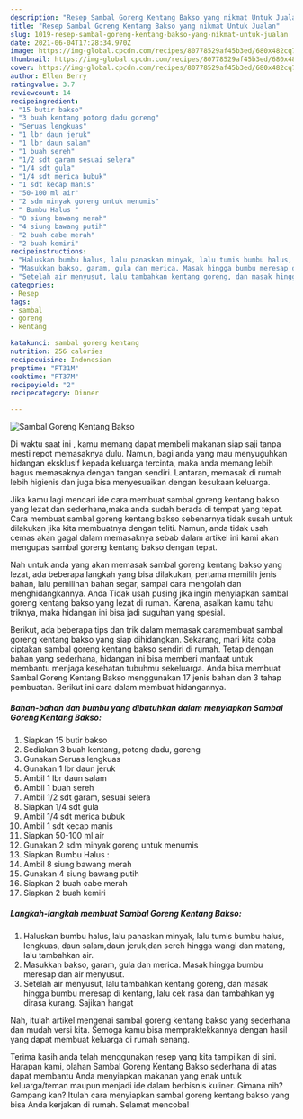```yaml
---
description: "Resep Sambal Goreng Kentang Bakso yang nikmat Untuk Jualan"
title: "Resep Sambal Goreng Kentang Bakso yang nikmat Untuk Jualan"
slug: 1019-resep-sambal-goreng-kentang-bakso-yang-nikmat-untuk-jualan
date: 2021-06-04T17:28:34.970Z
image: https://img-global.cpcdn.com/recipes/80778529af45b3ed/680x482cq70/sambal-goreng-kentang-bakso-foto-resep-utama.jpg
thumbnail: https://img-global.cpcdn.com/recipes/80778529af45b3ed/680x482cq70/sambal-goreng-kentang-bakso-foto-resep-utama.jpg
cover: https://img-global.cpcdn.com/recipes/80778529af45b3ed/680x482cq70/sambal-goreng-kentang-bakso-foto-resep-utama.jpg
author: Ellen Berry
ratingvalue: 3.7
reviewcount: 14
recipeingredient:
- "15 butir bakso"
- "3 buah kentang potong dadu goreng"
- "Seruas lengkuas"
- "1 lbr daun jeruk"
- "1 lbr daun salam"
- "1 buah sereh"
- "1/2 sdt garam sesuai selera"
- "1/4 sdt gula"
- "1/4 sdt merica bubuk"
- "1 sdt kecap manis"
- "50-100 ml air"
- "2 sdm minyak goreng untuk menumis"
- " Bumbu Halus "
- "8 siung bawang merah"
- "4 siung bawang putih"
- "2 buah cabe merah"
- "2 buah kemiri"
recipeinstructions:
- "Haluskan bumbu halus, lalu panaskan minyak, lalu tumis bumbu halus, lengkuas, daun salam,daun jeruk,dan sereh hingga wangi dan matang, lalu tambahkan air."
- "Masukkan bakso, garam, gula dan merica. Masak hingga bumbu meresap dan air menyusut."
- "Setelah air menyusut, lalu tambahkan kentang goreng, dan masak hingga bumbu meresap di kentang, lalu cek rasa dan tambahkan yg dirasa kurang. Sajikan hangat"
categories:
- Resep
tags:
- sambal
- goreng
- kentang

katakunci: sambal goreng kentang 
nutrition: 256 calories
recipecuisine: Indonesian
preptime: "PT31M"
cooktime: "PT37M"
recipeyield: "2"
recipecategory: Dinner

---
```



![Sambal Goreng Kentang Bakso](https://img-global.cpcdn.com/recipes/80778529af45b3ed/680x482cq70/sambal-goreng-kentang-bakso-foto-resep-utama.jpg)

Di waktu  saat ini , kamu memang dapat membeli makanan siap saji tanpa mesti repot memasaknya dulu. Namun, bagi anda yang mau menyuguhkan hidangan eksklusif kepada keluarga tercinta, maka anda memang lebih bagus memasaknya dengan tangan sendiri. Lantaran, memasak di rumah lebih higienis dan juga bisa menyesuaikan dengan kesukaan keluarga.

Jika kamu lagi mencari ide cara membuat sambal goreng kentang bakso yang lezat dan sederhana,maka anda sudah berada di tempat yang tepat. Cara membuat sambal goreng kentang bakso  sebenarnya tidak susah untuk dilakukan jika kita membuatnya dengan teliti. Namun, anda tidak usah cemas akan gagal dalam memasaknya 
sebab dalam artikel ini kami akan mengupas sambal goreng kentang bakso dengan tepat.  



Nah untuk anda yang akan memasak sambal goreng kentang bakso yang lezat, ada beberapa langkah yang bisa dilakukan, pertama memilih jenis bahan, lalu pemilihan bahan segar, sampai cara mengolah dan menghidangkannya. Anda Tidak usah pusing jika ingin menyiapkan sambal goreng kentang bakso yang lezat di rumah. Karena, asalkan kamu  tahu triknya, maka hidangan ini bisa jadi suguhan yang spesial.

Berikut, ada beberapa tips dan trik dalam memasak caramembuat sambal goreng kentang bakso yang siap dihidangkan. Sekarang, mari kita coba ciptakan sambal goreng kentang bakso sendiri di rumah. Tetap dengan bahan yang sederhana, hidangan ini bisa memberi manfaat untuk membantu menjaga kesehatan tubuhmu sekeluarga. Anda bisa membuat Sambal Goreng Kentang Bakso menggunakan 17 jenis bahan dan 3 tahap pembuatan. Berikut ini cara dalam membuat hidangannya.

<!--inarticleads1-->

##### Bahan-bahan dan bumbu yang dibutuhkan dalam menyiapkan Sambal Goreng Kentang Bakso:

1. Siapkan 15 butir bakso
1. Sediakan 3 buah kentang, potong dadu, goreng
1. Gunakan Seruas lengkuas
1. Gunakan 1 lbr daun jeruk
1. Ambil 1 lbr daun salam
1. Ambil 1 buah sereh
1. Ambil 1/2 sdt garam, sesuai selera
1. Siapkan 1/4 sdt gula
1. Ambil 1/4 sdt merica bubuk
1. Ambil 1 sdt kecap manis
1. Siapkan 50-100 ml air
1. Gunakan 2 sdm minyak goreng untuk menumis
1. Siapkan  Bumbu Halus :
1. Ambil 8 siung bawang merah
1. Gunakan 4 siung bawang putih
1. Siapkan 2 buah cabe merah
1. Siapkan 2 buah kemiri




<!--inarticleads2-->

##### Langkah-langkah membuat Sambal Goreng Kentang Bakso:

1. Haluskan bumbu halus, lalu panaskan minyak, lalu tumis bumbu halus, lengkuas, daun salam,daun jeruk,dan sereh hingga wangi dan matang, lalu tambahkan air.
1. Masukkan bakso, garam, gula dan merica. Masak hingga bumbu meresap dan air menyusut.
1. Setelah air menyusut, lalu tambahkan kentang goreng, dan masak hingga bumbu meresap di kentang, lalu cek rasa dan tambahkan yg dirasa kurang. Sajikan hangat




Nah, itulah artikel mengenai  sambal goreng kentang bakso  yang sederhana dan mudah versi kita. Semoga kamu bisa mempraktekkannya dengan hasil yang dapat membuat keluarga di rumah senang. 

Terima kasih anda telah menggunakan resep yang kita tampilkan di sini. Harapan kami, olahan  Sambal Goreng Kentang Bakso sederhana di atas dapat membantu Anda menyiapkan makanan yang enak untuk keluarga/teman maupun menjadi ide dalam berbisnis kuliner. Gimana nih? Gampang kan? Itulah cara menyiapkan sambal goreng kentang bakso yang bisa Anda kerjakan di rumah. Selamat mencoba!

